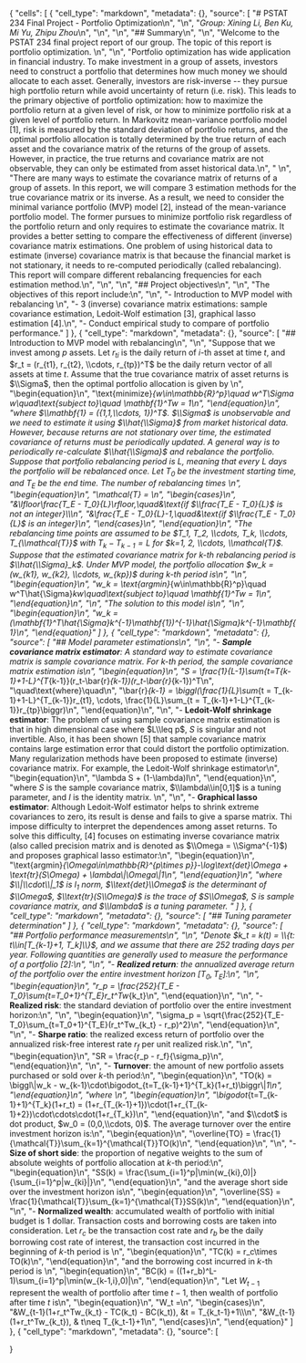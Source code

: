 {
 "cells": [
  {
   "cell_type": "markdown",
   "metadata": {},
   "source": [
    "# PSTAT 234 Final Project - Portfolio Optimization\n",
    "\n",
    "*Group: Xining Li, Ben Ku, Mi Yu, Zhipu Zhou*\n",
    "\n",
    "\n",
    "## Summary\n",
    "\n",
    "Welcome to the PSTAT 234 final project report of our group. The topic of this report is portfolio optimization. \n",
    "\n",
    "Portfolio optimization has wide application in financial industry. To make investment in a group of assets, investors need to construct a portfolio that determines how much money we should allocate to each asset. Generally, investors are risk-inverse -- they pursue high portfolio return while avoid uncertainty of return (i.e. risk). This leads to the primary objective of portfolio optimization: how to maximize the portfolio return at a given level of risk, or how to minimize portfolio risk at a given level of portfolio return. In Markovitz mean-variance portfolio model [1], risk is measured by the standard deviation of portfolio returns, and the optimal portfolio allocation is totally determined by the true return of each asset and the covariance matrix of the returns of the group of assets. However, in practice, the true returns and covariance matrix are not observable, they can only be estimated from asset historical data.\n",
    " \n",
    "There are many ways to estimate the covariance matrix of returns of a group of assets. In this report, we will compare 3 estimation methods for the true covariance matrix or its inverse. As a result, we need to consider the minimal variance portfolio (MVP) model [2], instead of the mean-variance portfolio model. The former pursues to minimize portfolio risk regardless of the portfolio return and only requires to estimate the covariance matrix. It provides a better setting to compare the effectiveness of different (inverse) covariance matrix estimations. One problem of using historical data to estimate (inverse) covariance matrix is that because the financial market is not stationary, it needs to re-computed periodically (called rebalancing). This report will compare different rebalancing frequencies for each estimation method.\n",
    "\n",
    "\n",
    "## Project objectives\n",
    "\n",
    "The objectives of this report include:\n",
    "\n",
    "- Introduction to MVP model with rebalancing \n",
    "- 3 (inverse) covariance matrix estimations: sample covariance estimation, Ledoit-Wolf estimation [3], graphical lasso estimation [4].\n",
    "- Conduct empirical study to compare of portfolio performance."
   ]
  },
  {
   "cell_type": "markdown",
   "metadata": {},
   "source": [
    "## Introduction to MVP model with rebalancing\n",
    "\n",
    "Suppose that we invest among $p$ assets. Let $r_{ti}$ is the daily return of $i$-th asset at time $t$, and $r_t = (r_{t1}, r_{t2}, \\cdots, r_{tp})^T$ be the daily return vector of all assets at time $t$. Assume that the true covariance matrix of asset returns is $\\Sigma$, then the optimal portfolio allocation is given by \n",
    "\\begin{equation}\n",
    "\\text{minimize}_{w\\in\\mathbb{R}^p}\\quad w^T\\Sigma w\\quad\\text{subject to}\\quad \\mathbf{1}^Tw = 1\n",
    "\\end{equation}\n",
    "where $\\mathbf{1} = ({1,1,\\cdots, 1})^T$. $\\Sigma$ is unobservable and we need to estimate it using $\\hat{\\Sigma}$ from market historical data. However, because returns are not stationary over time, the estimated covariance of returns must be periodically updated. A general way is to periodically re-calculate $\\hat{\\Sigma}$ and rebalance the portfolio. Suppose that portfolio rebalancing period is $L$, meaning that every $L$ days the portfolio will be rebalanced once. Let $T_0$ be the investment starting time, and $T_E$ be the end time. The number of rebalancing times \n",
    "\\begin{equation}\n",
    "\\mathcal{T} = \n",
    "\\begin{cases}\n",
    "&\\lfloor\\frac{T_E - T_0}{L}\\rfloor,\\quad&\\text{if $\\frac{T_E - T_0}{L}$ is not an integer}\\\\\n",
    "&\\frac{T_E - T_0}{L}-1,\\quad&\\text{if $\\frac{T_E - T_0}{L}$ is an integer}\n",
    "\\end{cases}\n",
    "\\end{equation}\n",
    "The rebalancing time points are assumed to be $T_1, T_2, \\cdots, T_k, \\cdots, T_{\\mathcal{T}}$ with $T_k - T_{k-1} = L$ for $k=1, 2, \\cdots, \\mathcal{T}$. Suppose that the estimated covariance matrix for $k$-th rebalancing period is $\\hat{\\Sigma}_k$. Under MVP model, the portfolio allocation $w_k = (w_{k1}, w_{k2}, \\cdots, w_{kp})$ during $k$-th period is\n",
    "\n",
    "\\begin{equation}\n",
    "w_k = \\text{argmin}_{w\\in\\mathbb{R}^p}\\quad w^T\\hat{\\Sigma}_kw\\quad\\text{subject to}\\quad \\mathbf{1}^Tw = 1\n",
    "\\end{equation}\n",
    "\n",
    "The solution to this model is\n",
    "\n",
    "\\begin{equation}\n",
    "w_k = (\\mathbf{1}^T\\hat{\\Sigma}_k^{-1}\\mathbf{1})^{-1}\\hat{\\Sigma}_k^{-1}\\mathbf{1}\n",
    "\\end{equation}"
   ]
  },
  {
   "cell_type": "markdown",
   "metadata": {},
   "source": [
    "## Model parameter estimations\n",
    "\n",
    "- **Sample covariance matrix estimator**: A standard way to estimate covariance matrix is sample covariance matrix. For $k$-th period, the sample covariance matrix estimation is\n",
    "\\begin{equation}\n",
    "S = \\frac{1}{L-1}\\sum_{t=T_{k-1}+1-L}^{T_{k-1}}(r_t-\\bar{r}_{k-1})(r_t-\\bar{r}_{k-1})^T\n",
    "\\quad\\text{where}\\quad\n",
    "\\bar{r}_{k-1} = \\biggl(\\frac{1}{L}\\sum_{t = T_{k-1}+1-L}^{T_{k-1}}r_{t1}, \\cdots, \\frac{1}{L}\\sum_{t = T_{k-1}+1-L}^{T_{k-1}}r_{tp}\\biggr)\n",
    "\\end{equation}\n",
    "\n",
    "- **Ledoit-Wolf shrinkage estimator**: The problem of using sample covariance matrix estimation is that in high dimensional case where $L\\leq p$, $S$ is singular and not invertible. Also, it has been shown [5] that sample covariance matrix contains large estimation error that could distort the portfolio optimization.  Many regularization methods have been proposed to estimate (inverse) covariance matrix. For example, the Ledoit-Wolf shrinkage estimator\n",
    "\\begin{equation}\n",
    "\\lambda S + (1-\\lambda)I\n",
    "\\end{equation}\n",
    "where $S$ is the sample covariance matrix, $\\lambda\\in[0,1]$ is a tuning parameter, and $I$ is the identity matrix. \n",
    "\n",
    "- **Graphical lasso estimator**: Although Ledoit-Wolf estimator helps to shrink extreme covariances to zero, its result is dense and fails to give a sparse matrix. Thi impose difficulty to interpret the dependences among asset returns. To solve this difficulty, [4] focuses on estimating inverse covariance matrix (also called precision matrix and is denoted as $\\Omega = \\Sigma^{-1}$) and proposes graphical lasso estimator:\n",
    "\\begin{equation}\n",
    "\\text{argmin}_{\\Omega\\in\\mathbb{R}^{p\\times p}}-\\log\\text{det}\\Omega + \\text{tr}(S\\Omega) + \\lambda\\|\\Omega\\|_1\n",
    "\\end{equation}\n",
    "where $\\|\\cdot\\|_1$ is $l_1$ norm, $\\text{det}\\Omega$ is the determinant of $\\Omega$, $\\text{tr}(S\\Omega)$ is the trace of $S\\Omega$, $S$ is sample covariance matrix, and $\\lambda$ is a tuning parameter. "
   ]
  },
  {
   "cell_type": "markdown",
   "metadata": {},
   "source": [
    "## Tuning parameter determination"
   ]
  },
  {
   "cell_type": "markdown",
   "metadata": {},
   "source": [
    "## Portfolio performance measurements\n",
    "\n",
    "Denote $k_t = k(t) = \\{t: t\\in[T_{k-1}+1, T_k]\\}$, and we assume that there are 252 trading days per year. Following quantities are generally used to measure the performance of a portfolio [2]:\n",
    "\n",
    "- **Realized return**: the annualized average return of the portfolio over the entire investment horizon $[T_0, T_E]$:\n",
    "\n",
    "\\begin{equation}\n",
    "r_p = \\frac{252}{T_E - T_0}\\sum_{t=T_0+1}^{T_E}r_t^Tw_{k_t}\n",
    "\\end{equation}\n",
    "\n",
    "- **Realized risk**: the standard deviation of portfolio over the entire investment horizon:\n",
    "\n",
    "\\begin{equation}\n",
    "\\sigma_p = \\sqrt{\\frac{252}{T_E-T_0}\\sum_{t=T_0+1}^{T_E}(r_t^Tw_{k_t} - r_p)^2}\n",
    "\\end{equation}\n",
    "\n",
    "- **Sharpe ratio**: the realized excess return of portfolio over the annualized risk-free interest rate $r_f$ per unit realized risk.\n",
    "\n",
    "\\begin{equation}\n",
    "SR = \\frac{r_p - r_f}{\\sigma_p}\n",
    "\\end{equation}\n",
    "\n",
    "- **Turnover**: the amount of new portfolio assets purchased or sold over $k$-th period:\n",
    "\\begin{equation}\n",
    "TO(k) = \\biggl\\|w_k - w_{k-1}\\cdot\\bigodot_{t=T_{k-1}+1}^{T_k}(1+r_t)\\biggr\\|_1\n",
    "\\end{equation}\n",
    "where \n",
    "\\begin{equation}\n",
    "\\bigodot_{t=T_{k-1}+1}^{T_k}(1+r_t) = (1+r_{T_{k-1}+1})\\cdot(1+r_{T_{k-1}+2})\\cdot\\cdots\\cdot(1+r_{T_k})\n",
    "\\end{equation}\n",
    "and $\\cdot$ is dot product, $w_0 = (0,0,\\cdots, 0)$. The average turnover over the entire investment horizon is:\n",
    "\\begin{equation}\n",
    "\\overline{TO} = \\frac{1}{\\mathcal{T}}\\sum_{k=1}^{\\mathcal{T}}TO(k)\n",
    "\\end{equation}\n",
    "\n",
    "- **Size of short side**: the proportion of negative weights to the sum of absolute weights of portfolio allocation at $k$-th period:\n",
    "\\begin{equation}\n",
    "SS(k) = \\frac{\\sum_{i=1}^p|\\min(w_{ki},0)|}{\\sum_{i=1}^p|w_{ki}|}\n",
    "\\end{equation}\n",
    "and the average short side over the investment horizon is\n",
    "\\begin{equation}\n",
    "\\overline{SS} = \\frac{1}{\\mathcal{T}}\\sum_{k=1}^{\\mathcal{T}}SS(k)\n",
    "\\end{equation}\n",
    "\n",
    "- **Normalized wealth**: accumulated wealth of portfolio with initial budget is 1 dollar. Transaction costs and borrowing costs are taken into consideration. Let $r_c$ be the transaction cost rate and $r_b$ be the daily borrowing cost rate of interest, the transaction cost incurred in the beginning of $k$-th period is \n",
    "\\begin{equation}\n",
    "TC(k) = r_c\\times TO(k)\n",
    "\\end{equation}\n",
    "and the borrowing cost incurred in $k$-th period is \n",
    "\\begin{equation}\n",
    "BC(k) = ((1+r_b)^L-1)\\sum_{i=1}^p|\\min(w_{k-1,i},0)|\n",
    "\\end{equation}\n",
    "Let $W_{t-1}$ represent the wealth of portfolio after time $t-1$, then wealth of portfolio after time $t$ is\n",
    "\\begin{equation}\n",
    "W_t =\n",
    "\\begin{cases}\n",
    "&W_{t-1}(1+r_t^Tw_{k_t} - TC(k_t) - BC(k_t)), &t = T_{k_t-1}+1\\\\\n",
    "&W_{t-1}(1+r_t^Tw_{k_t}), & t\\neq T_{k_t-1}+1\n",
    "\\end{cases}\n",
    "\\end{equation}"
   ]
  },
  {
   "cell_type": "markdown",
   "metadata": {},
   "source": [

}
